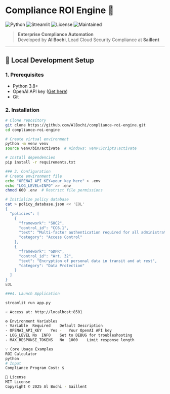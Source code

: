 # Compliance ROI Engine 🔐

![Python](https://img.shields.io/badge/python-3.8%2B-blue)
![Streamlit](https://static.streamlit.io/badges/streamlit_badge_black_white.svg)
![License](https://img.shields.io/badge/license-MIT-green)
![Maintained](https://img.shields.io/badge/maintained-yes-brightgreen)

> **Enterprise Compliance Automation**  
> Developed by **Al Bochi**, Lead Cloud Security Compliance at **Saillent**

---

## 🚀 Local Development Setup

### 1. Prerequisites
- Python 3.8+
- OpenAI API key ([Get here](https://platform.openai.com/api-keys))
- Git

### 2. Installation
```bash
# Clone repository
git clone https://github.com/AlBochi/compliance-roi-engine.git
cd compliance-roi-engine

# Create virtual environment
python -m venv venv
source venv/bin/activate  # Windows: venv\Scripts\activate

# Install dependencies
pip install -r requirements.txt

### 3. Configuration
# Create environment file
echo "OPENAI_API_KEY=your_key_here" > .env
echo "LOG_LEVEL=INFO" >> .env
chmod 600 .env  # Restrict file permissions

# Initialize policy database
cat > policy_database.json << 'EOL'
{
  "policies": [
    {
      "framework": "SOC2",
      "control_id": "CC6.1",
      "text": "Multi-factor authentication required for all administrative access",
      "category": "Access Control"
    },
    {
      "framework": "GDPR",
      "control_id": "Art. 32",
      "text": "Encryption of personal data in transit and at rest",
      "category": "Data Protection"
    }
  ]
}
EOL

###4. Launch Application

streamlit run app.py

➡️ Access at: http://localhost:8501

⚙️ Environment Variables
- Variable	Required	Default	Description
- OPENAI_API_KEY	Yes	-	Your OpenAI API key
- LOG_LEVEL	No	INFO	Set to DEBUG for troubleshooting
- MAX_RESPONSE_TOKENS	No	1000	Limit response length

💡 Core Usage Examples
ROI Calculator
python
# Input
Compliance Program Cost: $

📜 License
MIT License
Copyright © 2025 Al Bochi - Saillent
